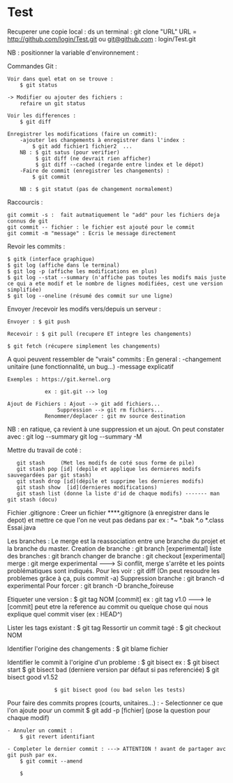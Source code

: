 # Test

Recuperer une copie local : ds un terminal : git clone "URL"
URL = http://github.com/login/Test.git
ou git@github.com : login/Test.git

NB : positionner la variable d'environnement : 

Commandes Git : 

	Voir dans quel etat on se trouve : 
		$ git status

	-> Modifier ou ajouter des fichiers :
		refaire un git status
	
	Voir les differences : 
		$ git diff

	Enregistrer les modifications (faire un commit): 
		-ajouter les changements à enregistrer dans l'index : 
			$ git add fichier1 fichier2  ... 
		NB : $ git satus (pour verifier)
		     $ git diff (ne devrait rien afficher)
		     $ git diff --cached (regarde entre lindex et le dépot)
		-Faire de commit (enregistrer les changements) :
			$ git commit

		NB : $ git statut (pas de changement normalement)


Raccourcis : 

	git commit -s :  fait autmatiquement le "add" pour les fichiers deja connus de git
	git commit -- fichier : le fichier est ajouté pour le commit
	git commit -m "message" : Ecris le message directement



Revoir les commits : 

	$ gitk (interface graphique)
	$ git log (affiche dans le terminal)
	$ git log -p (affiche les modifications en plus)
	$ git log --stat --summary (n'affiche pas toutes les modifs mais juste ce qui a ete modif et le nombre de lignes modifiées, cest une version simplifiée)
	$ git log --oneline (résumé des commit sur une ligne)	

Envoyer /recevoir les modifs  vers/depuis un serveur : 

	Envoyer : $ git push

	Recevoir : $ git pull (recupere ET integre les changements)

	$ git fetch (récupere simplement les changements)


A quoi peuvent ressembler de "vrais" commits :
	En general : -changement unitaire (une fonctionnalité, un bug...)
				 -message explicatif

	Exemples : https://git.kernel.org

				ex : git.git --> log

	Ajout de Fichiers : Ajout --> git add fichiers... 
	      	 	    Suppression --> git rm fichiers...
			    Renommer/deplacer : git mv source destination
NB : en ratique, ça revient à une suppression et un ajout. 
     		 On peut constater avec : git log --summary
		    	 	   	  git log --summary -M
					
				
Mettre du travail de coté :

       git stash     (Met les modifs de coté sous forme de pile)
       git stash pop [id] (depile et applique les dernieres modifs sauvegardées par git stash)
       git stash drop [id](dépile et supprime les dernieres modifs)
       git stash show  [id](dernieres modifications)
       git stash list (donne la liste d'id de chaque modifs) ------- man git stash (docu)
       

Fichier .gitignore : 
	Creer un fichier ****.gitignore (à enregistrer dans le depot) et mettre ce que l'on ne veut pas dedans par ex :
	*~
	*.bak
	*.o
	*.class
	Essai.java


Les branches : 
    Le merge est la reassociation entre une branche du projet et la branche du master.
    Creation de branche : git branch [experimental]
    liste des branches : git branch
    changer de branche : git checkout [experimental]
    merge : git merge experimental ---> Si conflit, merge s'arrête et les points problématiques sont indiqués.
    Pour les voir : git diff (On peut resoudre les problemes grâce à ça, puis commit -a)
    Suppression branche : git branch -d experimental
    Pour forcer : git branch -D branche_foireuse 

Etiqueter une version :
	$ git tag NOM [commit]      ex : git tag v1.0   ---> le [commit] peut etre la reference au commit ou quelque chose qui nous explique quel commit viser (ex : HEAD^)

Lister les tags existant : 
	$ git tag
Ressortir un commit tagé : 
	$ git checkout NOM


Identifier l'origine des changements : 
	$ git blame fichier


Identifier le commit à l'origine d'un probleme : 
	$ git bisect          ex : $ git bisect start
				   $ git bisect bad (derniere version par défaut si pas referenciée)
				   $ git bisect good v1.52

				   $ git bisect good (ou bad selon les tests) 


Pour faire des commits propres (courts, unitaires...) :
	- Selectionner ce que l'on ajoute pour un commit
		$ git add -p [fichier] (pose la question pour chaque modif)

	- Annuler un commit : 
		$ git revert identifiant

	- Completer le dernier commit : ---> ATTENTION ! avant de partager avc git push par ex.
		$ git commit --amend
 
		$ 
    	 
